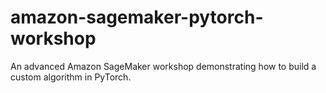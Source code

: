 # amazon-sagemaker-pytorch-workshop
An advanced Amazon SageMaker workshop demonstrating how to build a custom algorithm in PyTorch.
